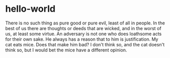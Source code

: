 # hello-world

There is no such thing as pure good or pure evil, least of all in people. In the best of us there are thoughts or deeds that are wicked, and in the worst of us, at least some virtue. An adversary is not one who does loathsome acts for their own sake. He always has a reason that to him is justification. My cat eats mice. Does that make him bad? I don't think so, and the cat doesn't think so, but I would bet the mice have a different opinion.
